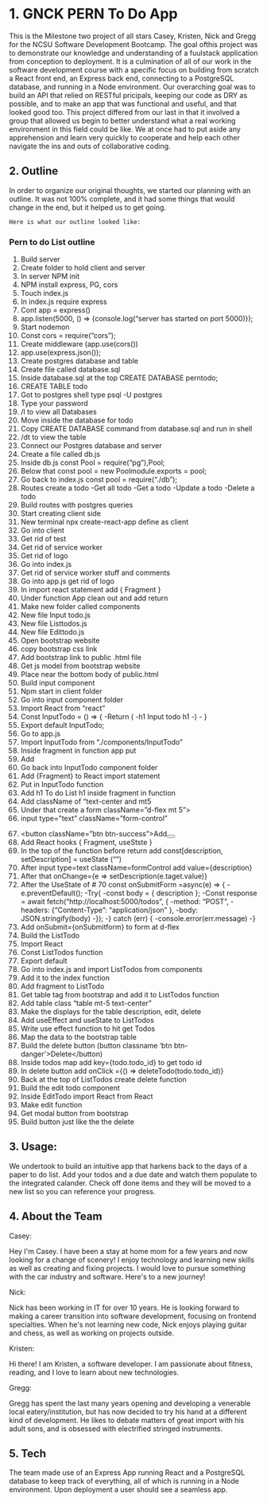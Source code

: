 # 1. GNCK PERN To Do App
<div class="force-word-wrap">
    This is the Milestone two project of all stars Casey, Kristen, Nick and Gregg for the NCSU Software Development Bootcamp.  The goal ofthis project was to demonstrate our knowledge and understanding of a fuulstack application from conception to deployment.  It is a culmination of all of our work in the software development course with a specific focus on building from scratch a React front end, an Express back end, connecting to a PostgreSQL database, and running in a Node environment. Our overarching goal was to build an API that relied on RESTful pricipals, keeping our code as DRY as possible, and to make an app that was functional and useful, and that looked good too. This project differed from our last in that it involved a group that allowed us begin to better understand what a real working environment in this field could be like.  We at once had to put aside any apprehension and learn very quickly to cooperate and help each other navigate the ins and outs of collaborative coding.  
</div>

##  2. Outline 
<div class="force-word-wrap">
    In order to organize our original thoughts, we started our planning with an outline.  It was not 100% complete, and it had some things that would change in the end, but it helped us to get going.

    Here is what our outline looked like:
</div>

### Pern to do List outline

1. Build server
2. Create folder to hold client and server
3. In server NPM init
4. NPM install express, PG, cors
5. Touch index.js
6. In index.js require express
7. Cont app = express()
8. app.listen(5000, () => {console.log(“server has started on port 5000)});
9. Start nodemon
10. Const cors = require(“cors”);
11. Create middleware (app.use(cors())
12. app.use(express.json());
13. Create postgres database and table
14. Create file called database.sql
15. Inside database.sql at the top CREATE DATABASE perntodo;
16. CREATE TABLE todo
17. Got to postgres shell  type psql -U postgres
18. Type your password
19. /l to view all Databases
20. Move inside the database for todo
21. Copy CREATE DATABASE command from database.sql and run in shell
22. /dt to view the table
23. Connect our Postgres database and server
24. Create a file called db.js
25. Inside db.js   const Pool = require(“pg”),Pool;
26. Below that const pool = new Poolmodule.exports = pool;
27. Go back to index.js    const pool = require(“./db”);
28. Routes create a todo
    -Get all todo
    -Get a todo
    -Update a todo
    -Delete a todo
29. Build routes with postgres queries
30. Start creating client side
31. New terminal  npx create-react-app define as client
32. Go into client
33. Get rid of test
34. Get rid of service worker
35. Get rid of logo
36. Go into index.js
37. Get rid of service worker stuff and comments
38. Go into app.js get rid of logo
39. In import react statement add { Fragment }
40. Under function App clean out and add return <fragment></fragment>
41. Make new folder called components
42. New file Input todo.js
43. New file Listtodos.js
44. New file Edittodo.js 
45. Open bootstrap website 
46. copy  bootstrap css link
47. Add bootstrap link to public .html file 
48. Get js model from bootstrap website
49. Place near the bottom body of public.html
50. Build input component
51. Npm start in client folder
52. Go into input component folder 
53. Import React from “react”
54. Const InputTodo = () => {
				-Return (
				-h1 Input todo h1
				-)
			    - }
55. Export default InputTodo;
56. Go to app.js 
57. Import InputTodo from “./components/InputTodo”
58. Inside fragment in function app put <InputTodo>
59. Add <div className=”container”>
60. Go back into InputTodo component folder 
61. Add {Fragment} to React import statement
62. Put <Fragment> in InputTodo function
63. Add h1 To do List h1  inside fragment in  function
64. Add className of “text-center and mt5
65. Under that create a form className=”d-flex mt 5”>
66. <form>  input type=”text” className=”form-control”
67. <button className=”btn btn-success”>Add<button>
68. Add React hooks { Fragment, useStste }
69. In the top of the function before return add const[description, setDescription] = useState (“”)
70. After input type=text className=formControl add value={description}
71. After that onChange={e => setDescription(e.taget.value)}
72. After the UseState of # 70  const onSubmitForm =async(e) => {
					-e.preventDefault();
    -Try{
    -const body = { description };
    -Const response = await  fetch(“http://localhost:5000/todos”, {
    -method: “POST”,
    -headers: {“Content-Type”: “application/json” },
    -body:  JSON.stringify(body)
    -});
    -} catch (err) {
    -console.error(err.message)
    -}
73.    Add onSubmit={onSubmitform} to form at d-flex
74. Build the ListTodo
75. Import React
76. Const ListTodos function
77. Export default
78. Go into index.js and import ListTodos from components
79. Add it to the index function
80. Add fragment to ListTodo
81. Get table tag from bootstrap and add it to ListTodos function
82. Add table class “table mt-5 text-center”
83. Make the displays for the table description, edit, delete
84. Add useEffect and useState to ListTodos
85. Write use effect function to hit get Todos
86. Map the data to the bootstrap table
87. Build the delete button  (button classname ‘btn btn-danger’>Delete</button)
88. Inside todos map add <tr> key={todo.todo_id}</tr> to get todo id
89. In delete  button add onClick ={() => deleteTodo(todo.todo_id)}
90. Back at the top of ListTodos create delete function
91. Build the edit todo component
92. Inside EditTodo import React from React
93. Make edit function
94. Get  modal button from bootstrap
95. Build button just like the the delete


## 3. Usage:
<div class="force-word-wrap">
We undertook to build an intuitive app that harkens back to the days of a paper to do list.  Add your todos and a due date and watch them populate to the integrated calander. Check off done items and they will be moved to a new list so you can reference your progress.  

</div>

## 4. About the Team
<div class="force-word-wrap">
Casey:

Hey I'm Casey. I have been a stay at home mom for a few years and now looking for a change of scenery! I enjoy technology and learning new skills as well as creating and fixing projects. I would love to pursue something with the car industry and software. Here's to a new journey!


Nick:

Nick has been working in IT for over 10 years. He is looking forward to making a career transition into software development, focusing on frontend specialties. When he's not learning new code, Nick enjoys playing guitar and chess, as well as working on projects outside.



Kristen:

Hi there! I am Kristen, a software developer. I am passionate about fitness, reading, and I love to learn about new technologies.



Gregg: 

Gregg has spent the last many years opening and developing a venerable local eatery/institution, but has now decided to try his hand at a different kind of development.  He likes to debate matters of great import with his adult sons, and is obsessed with electrified stringed instruments.

</div>

## 5. Tech

<div class="force-word-wrap">
The team made use of an Express App running React and a PostgreSQL database to keep track  of everything, all of which is running in a Node environment.  Upon deployment a user should see a seamless app.  

</div>